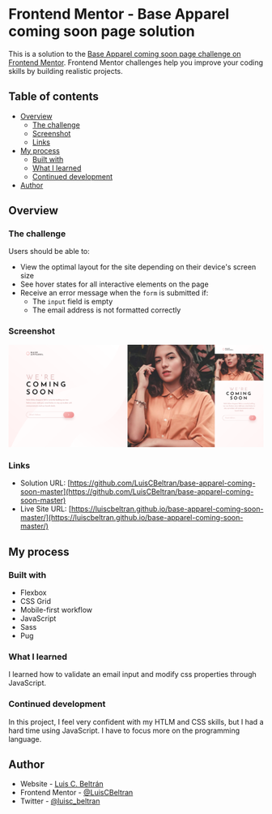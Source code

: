 # Frontend Mentor - Base Apparel coming soon page solution

This is a solution to the [Base Apparel coming soon page challenge on Frontend Mentor](https://www.frontendmentor.io/challenges/base-apparel-coming-soon-page-5d46b47f8db8a7063f9331a0). Frontend Mentor challenges help you improve your coding skills by building realistic projects. 

## Table of contents

- [Overview](#overview)
  - [The challenge](#the-challenge)
  - [Screenshot](#screenshot)
  - [Links](#links)
- [My process](#my-process)
  - [Built with](#built-with)
  - [What I learned](#what-i-learned)
  - [Continued development](#continued-development)
- [Author](#author)

## Overview

### The challenge

Users should be able to:

- View the optimal layout for the site depending on their device's screen size
- See hover states for all interactive elements on the page
- Receive an error message when the `form` is submitted if:
  - The `input` field is empty
  - The email address is not formatted correctly

### Screenshot

![](./preview.png)

### Links

- Solution URL: [https://github.com/LuisCBeltran/base-apparel-coming-soon-master](https://github.com/LuisCBeltran/base-apparel-coming-soon-master)
- Live Site URL: [https://luiscbeltran.github.io/base-apparel-coming-soon-master/](https://luiscbeltran.github.io/base-apparel-coming-soon-master/)

## My process

### Built with

- Flexbox
- CSS Grid
- Mobile-first workflow
- JavaScript
- Sass
- Pug

### What I learned

I learned how to validate an email input and modify css properties through JavaScript.

### Continued development

In this project, I feel very confident with my HTLM and CSS skills, but I had a hard time using JavaScript. I have to focus more on the programming language.

## Author

- Website - [Luis C. Beltrán](https://github.com/LuisCBeltran)
- Frontend Mentor - [@LuisCBeltran](https://www.frontendmentor.io/profile/LuisCBeltran)
- Twitter - [@luisc_beltran](https://twitter.com/luisc_beltran)
